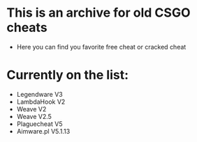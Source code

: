 # This is an archive for old CSGO cheats
- Here you can find you favorite free cheat or cracked cheat
# Currently on the list:
- Legendware V3
- LambdaHook V2
- Weave V2
- Weave V2.5
- Plaguecheat V5
- Aimware.pl V5.1.13
